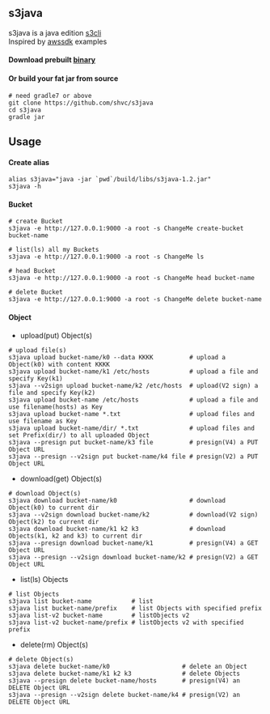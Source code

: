## s3java
s3java is a java edition [s3cli](https://github.com/shvc/s3cli)  
Inspired by [awssdk](https://github.com/awsdocs/aws-doc-sdk-examples) examples

#### Download prebuilt [binary](https://github.com/shvc/s3java/releases)

#### Or build your fat jar from source
```
# need gradle7 or above
git clone https://github.com/shvc/s3java
cd s3java
gradle jar
```

## Usage
#### Create alias
```
alias s3java="java -jar `pwd`/build/libs/s3java-1.2.jar"
s3java -h
```

#### Bucket
```shell
# create Bucket
s3java -e http://127.0.0.1:9000 -a root -s ChangeMe create-bucket bucket-name

# list(ls) all my Buckets
s3java -e http://127.0.0.1:9000 -a root -s ChangeMe ls

# head Bucket
s3java -e http://127.0.0.1:9000 -a root -s ChangeMe head bucket-name

# delete Bucket
s3java -e http://127.0.0.1:9000 -a root -s ChangeMe delete bucket-name
```

#### Object
- upload(put) Object(s)
```shell
# upload file(s)
s3java upload bucket-name/k0 --data KKKK          # upload a Object(k0) with content KKKK
s3java upload bucket-name/k1 /etc/hosts           # upload a file and specify Key(k1)
s3java --v2sign upload bucket-name/k2 /etc/hosts  # upload(V2 sign) a file and specify Key(k2)
s3java upload bucket-name /etc/hosts              # upload a file and use filename(hosts) as Key
s3java upload bucket-name *.txt                   # upload files and use filename as Key
s3java upload bucket-name/dir/ *.txt              # upload files and set Prefix(dir/) to all uploaded Object
s3java --presign put bucket-name/k3 file          # presign(V4) a PUT Object URL
s3java --presign --v2sign put bucket-name/k4 file # presign(V2) a PUT Object URL
```
- download(get) Object(s)
```shell
# download Object(s)
s3java download bucket-name/k0                    # download Object(k0) to current dir
s3java --v2sign download bucket-name/k2           # download(V2 sign) Object(k2) to current dir
s3java download bucket-name/k1 k2 k3              # download Objects(k1, k2 and k3) to current dir
s3java --presign download bucket-name/k1          # presign(V4) a GET Object URL
s3java --presign --v2sign download bucket-name/k2 # presign(V2) a GET Object URL
```

- list(ls) Objects
```shell
# list Objects
s3java list bucket-name           # list
s3java list bucket-name/prefix    # list Objects with specified prefix
s3java list-v2 bucket-name        # listObjects v2
s3java list-v2 bucket-name/prefix # listObjects v2 with specified prefix
```

- delete(rm) Object(s)
```shell
# delete Object(s)
s3java delete bucket-name/k0                    # delete an Object
s3java delete bucket-name/k1 k2 k3              # delete Objects
s3java --presign delete bucket-name/hosts       # presign(V4) an DELETE Object URL
s3java --presign --v2sign delete bucket-name/k4 # presign(V2) an DELETE Object URL
```

